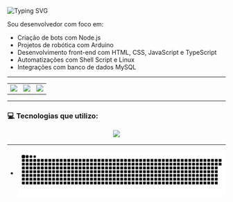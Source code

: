 ![Typing SVG](https://readme-typing-svg.herokuapp.com?color=F7F7F7&Code&pause=4000&repeat=true&lines=Eaew+Me+chamo+DentinhoJs)

Sou desenvolvedor com foco em:
- Criação de bots com Node.js
- Projetos de robótica com Arduino
- Desenvolvimento front-end com HTML, CSS, JavaScript e TypeScript
- Automatizações com Shell Script e Linux
- Integrações com banco de dados MySQL

---

<div align="center">

  <!-- Bloco com 3 cards lado a lado -->
  <table>
    <tr>
      <td>
        <img 
          src="https://github-readme-stats.vercel.app/api?username=DentinhoJs&show_icons=true&count_private=true&include_all_commits=true&theme=transparent&text_color=ffffff&icon_color=099fff&title_color=099fff&hide_border=true&cache_seconds=1&locale=pt-BR&custom_title=Estatísticas%20completas%20do%20DentinhoJs" 
          height="200px"
        />
      </td>
      <td>
        <img 
          src="https://github-readme-stats.vercel.app/api/top-langs/?username=DentinhoJs&layout=compact&theme=transparent&text_color=ffffff&icon_color=099fff&title_color=099fff&locale=pt-BR&hide_border=true&custom_title=Linguagens%20mais%20usadas" 
          height="200px"
        />
      </td>
      <td>
        <img 
          src="https://streak-stats.demolab.com?user=DentinhoJs&theme=transparent&hide_border=true&ring=099fff&fire=099fff&currStreakLabel=ffffff&locale=pt_BR" 
          height="200px"
        />
      </td>
    </tr>
  </table>

</div>

---

### 💻 Tecnologias que utilizo:

<p align="center">
  <a href="https://skillicons.dev">
    <img src="https://skillicons.dev/icons?i=discord,vscode,arduino,cpp,cs,react,nodejs,mongodb,mint,linux,kali,mysql,ts,js,npm" />
  </a>
</p>

---

- <picture align="center">
  <source media="(prefers-color-scheme: dark)" srcset="https://raw.githubusercontent.com/DentinhoJs/DentinhoJs/output/github-contribution-grid-snake-dark.svg">
  <source media="(prefers-color-scheme: light)" srcset="https://raw.githubusercontent.com/DentinhoJs/DentinhoJs/output/github-contribution-grid-snake-dark.svg">
  <img align="center" alt="github contribution grid snake animation" src="https://raw.githubusercontent.com/DentinhoJs/DentinhoJs/output/github-contribution-grid-snake.svg">
</picture>
